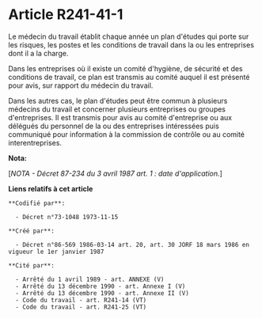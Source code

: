 # Article R241-41-1

Le médecin du travail établit chaque année un plan d'études qui porte sur les risques, les postes et les conditions de
travail dans la ou les entreprises dont il a la charge.

Dans les entreprises où il existe un comité d'hygiène, de sécurité et des conditions de travail, ce plan est transmis au
comité auquel il est présenté pour avis, sur rapport du médecin du travail.

Dans les autres cas, le plan d'études peut être commun à plusieurs médecins du travail et concerner plusieurs entreprises ou
groupes d'entreprises. Il est transmis pour avis au comité d'entreprise ou aux délégués du personnel de la ou des entreprises
intéressées puis communiqué pour information à la commission de contrôle ou au comité interentreprises.

**Nota:**

[*NOTA - Décret 87-234 du 3 avril 1987 art. 1 : date d'application.*]

**Liens relatifs à cet article**

	**Codifié par**:

	  - Décret n°73-1048 1973-11-15

	**Créé par**:

	  - Décret n°86-569 1986-03-14 art. 20, art. 30 JORF 18 mars 1986 en vigueur le 1er janvier 1987

	**Cité par**:

	  - Arrêté du 1 avril 1989 - art. ANNEXE (V)
	  - Arrêté du 13 décembre 1990 - art. Annexe I (V)
	  - Arrêté du 13 décembre 1990 - art. Annexe II (V)
	  - Code du travail - art. R241-14 (VT)
	  - Code du travail - art. R241-25 (VT)
